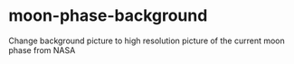 # moon-phase-background
Change background picture to high resolution picture of the current moon phase from NASA
